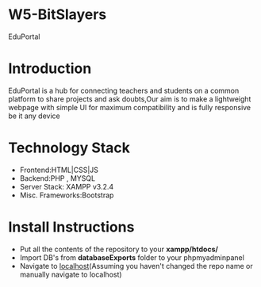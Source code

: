 # W5-BitSlayers
EduPortal


# Introduction
EduPortal is a hub for connecting teachers and students on a common platform to share projects and ask doubts,Our aim is to make a lightweight webpage with simple UI for maximum compatibility and is fully responsive be it any device

# Technology Stack
  - Frontend:HTML|CSS|JS
  - Backend:PHP , MYSQL
  - Server Stack: XAMPP v3.2.4
  - Misc. Frameworks:Bootstrap


# Install Instructions
  - Put all the contents of the repository to your **xampp/htdocs/**
  - Import DB's from **databaseExports** folder to your phpmyadminpanel
  - Navigate to [localhost](localhost/W5-BitSlayers/index.php)(Assuming you haven't changed the repo name or manually navigate to localhost)
